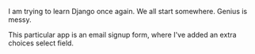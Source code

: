I am trying to learn Django once again.
We all start somewhere.
Genius is messy.

This particular app is an email signup form, where I've added an extra choices
select field.

